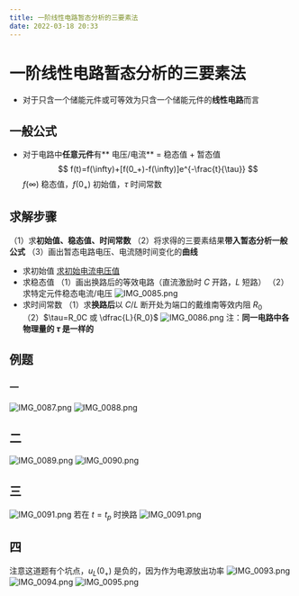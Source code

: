 ```yaml
---
title: 一阶线性电路暂态分析的三要素法
date: 2022-03-18 20:33
---
```

# 一阶线性电路暂态分析的三要素法
* 对于只含一个储能元件或可等效为只含一个储能元件的**线性电路**而言
## 一般公式
* 对于电路中**任意元件**有** 电压/电流** = 稳态值 + 暂态值
$$
f(t)=f(\infty)+[f(0_+)-f(\infty)]e^{-\frac{t}{\tau}}
$$
$f(\infty)$ 稳态值，$f(0_+)$ 初始值，$\tau$ 时间常数
## 求解步骤
（1）求**初始值、稳态值、时间常数**
（2）将求得的三要素结果**带入暂态分析一般公式**
（3）画出暂态电路电压、电流随时间变化的**曲线**
* 求初始值
[求初始电流电压值](./换路定则.md#确定初始电流电压)
* 求稳态值
（1）画出换路后的等效电路（直流激励时 $C$ 开路，$L$ 短路）
（2）求特定元件稳态电流/电压
![IMG_0085.png](http://image.tjzfile.xyz/images/2022/03/25/IMG_0085.png)
* 求时间常数
（1）求**换路后**以 $C/L$ 断开处为端口的戴维南等效内阻 $R_0$
（2）$\tau=R_0C 或 \dfrac{L}{R_0}$
![IMG_0086.png](http://image.tjzfile.xyz/images/2022/03/25/IMG_0086.png)
注：**同一电路中各物理量的 $\tau$ 是一样的**
## 例题
### 一
![IMG_0087.png](http://image.tjzfile.xyz/images/2022/03/25/IMG_0087.png)
![IMG_0088.png](http://image.tjzfile.xyz/images/2022/03/25/IMG_0088.png)
## 二
![IMG_0089.png](http://image.tjzfile.xyz/images/2022/03/25/IMG_0089.png)
![IMG_0090.png](http://image.tjzfile.xyz/images/2022/03/25/IMG_0090.png)
## 三
![IMG_0091.png](http://image.tjzfile.xyz/images/2022/03/25/IMG_0091.png)
若在 $t=t_p$ 时换路
![IMG_0091.png](http://image.tjzfile.xyz/images/2022/03/25/IMG_0092.png)
## 四
注意这道题有个坑点，$u_L(0_+)$ 是负的，因为作为电源放出功率
![IMG_0093.png](http://image.tjzfile.xyz/images/2022/03/25/IMG_0093.png)
![IMG_0094.png](http://image.tjzfile.xyz/images/2022/03/25/IMG_0094.png)
![IMG_0095.png](http://image.tjzfile.xyz/images/2022/03/25/IMG_0095.png)